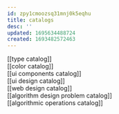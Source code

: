 ```yaml
---
id: zpy1cmoozsq31mnj0k5eqhu
title: catalogs
desc: ''
updated: 1695634488724
created: 1693482572463
---
```


[[type catalog]]  
[[color catalog]]  
[[ui components catalog]]  
[[ui design catalog]]  
[[web design catalog]]  
[[algorithm design problem catalog]]  
[[algorithmic operations catalog]]  

